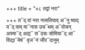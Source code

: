 +++
title = "०८ तद्वां नरा"

+++
त᳓द् वां नरा नासतियाव् अ᳓नु ष्याद्  
य᳓द् वाम् मा᳓नास उच᳓थम् अ᳓वोचन्  
अस्मा᳓द् अद्य᳓ स᳓दसः सोमिया᳓द् आ᳓  
विद्या᳓मेषं᳓ वृज᳓नं जीर᳓दानुम्